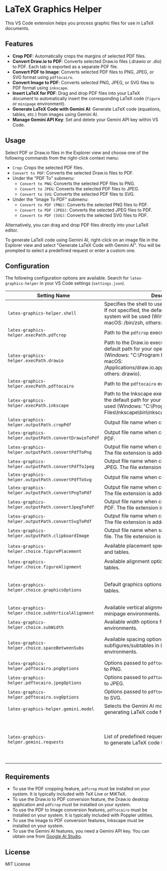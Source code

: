 # LaTeX Graphics Helper

This VS Code extension helps you process graphic files for use in LaTeX documents.

## Features

-   **Crop PDF**: Automatically crops the margins of selected PDF files.
-   **Convert Draw.io to PDF**: Converts selected Draw.io files (.drawio or .dio) to PDF. Each tab is exported as a separate PDF file.
-   **Convert PDF to Image**: Converts selected PDF files to PNG, JPEG, or SVG format using `pdftocairo`.
-   **Convert Image to PDF**: Converts selected PNG, JPEG, or SVG files to PDF format using `inkscape`.
-   **Insert LaTeX for PDF**: Drag and drop PDF files into your LaTeX document to automatically insert the corresponding LaTeX code (`figure` or `minipage` environment).
-   **Generate LaTeX Code with Gemini AI**: Generate LaTeX code (equations, tables, etc.) from images using Gemini AI.
-   **Manage Gemini API Key**: Set and delete your Gemini API key within VS Code.

## Usage

Select PDF or Draw.io files in the Explorer view and choose one of the following commands from the right-click context menu:

-   `Crop`: Crops the selected PDF files.
-   `Convert to PDF`: Converts the selected Draw.io files to PDF.
-   Under the "PDF To" submenu:
    - `Convert to PNG`: Converts the selected PDF files to PNG.
    - `Convert to JPEG`: Converts the selected PDF files to JPEG.
    - `Convert to SVG`: Converts the selected PDF files to SVG.
-   Under the "Image To PDF" submenu:
    - `Convert to PDF (PNG)`: Converts the selected PNG files to PDF.
    - `Convert to PDF (JPEG)`: Converts the selected JPEG files to PDF.
    - `Convert to PDF (SVG)`: Converts the selected SVG files to PDF.

Alternatively, you can drag and drop PDF files directly into your LaTeX editor.

To generate LaTeX code using Gemini AI, right-click on an image file in the Explorer view and select "Generate LaTeX Code with Gemini AI". You will be prompted to select a predefined request or enter a custom one.

## Configuration

The following configuration options are available. Search for `latex-graphics-helper` in your VS Code settings (`settings.json`).

| Setting Name | Description | Default Value |
|---|---|---|
| `latex-graphics-helper.shell` | Specifies the shell to use for executing commands. If not specified, the default shell for your operating system will be used (Windows: powershell.exe, macOS: /bin/zsh, others: /bin/bash). | `""` |
| `latex-graphics-helper.execPath.pdfcrop` | Path to the `pdfcrop` executable. | `pdfcrop` |
| `latex-graphics-helper.execPath.drawio` | Path to the Draw.io executable. If not specified, the default path for your operating system will be used (Windows: "C:\\Program Files\\draw.io\\draw.io.exe", macOS: /Applications/draw.io.app/Contents/MacOS/draw.io, others: drawio). | `""` |
| `latex-graphics-helper.execPath.pdftocairo` | Path to the `pdftocairo` executable. | `pdftocairo` |
| `latex-graphics-helper.execPath.inkscape` | Path to the Inkscape executable. If not specified, the default path for your operating system will be used (Windows: "C:\\Program Files\\Inkscape\\bin\\inkscape.exe", others: inkscape). | `""` |
| `latex-graphics-helper.outputPath.cropPdf` | Output file name when cropping a PDF file. | `${fileDirname}/${fileBasenameNoExtension}-crop.pdf` |
| `latex-graphics-helper.outputPath.convertDrawioToPdf` | Output file name when converting a Draw.io file to PDF. | `${fileDirname}/${fileBasenameNoExtension}/${tab}` |
| `latex-graphics-helper.outputPath.convertPdfToPng` | Output file name when converting a PDF file to PNG. The file extension is added automatically. | `${fileDirname}/${fileBasenameNoExtension}` |
| `latex-graphics-helper.outputPath.convertPdfToJpeg` | Output file name when converting a PDF file to JPEG. The file extension is added automatically. | `${fileDirname}/${fileBasenameNoExtension}` |
| `latex-graphics-helper.outputPath.convertPdfToSvg` | Output file name when converting a PDF file to SVG. | `${fileDirname}/${fileBasenameNoExtension}.svg` |
| `latex-graphics-helper.outputPath.convertPngToPdf` | Output file name when converting a PNG file to PDF. The file extension is added automatically. | `${fileDirname}/${fileBasenameNoExtension}` |
| `latex-graphics-helper.outputPath.convertJpegToPdf` | Output file name when converting a JPEG file to PDF. The file extension is added automatically. | `${fileDirname}/${fileBasenameNoExtension}` |
| `latex-graphics-helper.outputPath.convertSvgToPdf` | Output file name when converting a SVG file to PDF. The file extension is added automatically. | `${fileDirname}/${fileBasenameNoExtension}` |
| `latex-graphics-helper.outputPath.clipboardImage` | Output file name when saving clipboard images to a file. The file extension is added automatically. | `${fileDirname}/${dateNow}` |
| `latex-graphics-helper.choice.figurePlacement` | Available placement specifiers for LaTeX figures and tables. | `["[H]", "[h]", "[t]", "[b]", "[p]", "[ht]", "[hb]", "[hp]", "[tb]", "[tp]", "[bp]", "[htb]", "[htp]", "[hbp]", "[tbp]", "[htbp]"]` |
| `latex-graphics-helper.choice.figureAlignment` | Available alignment options for LaTeX figures and tables. | `["\\centering", "\\raggedright", "\\raggedleft"]` |
| `latex-graphics-helper.choice.graphicsOptions` | Default graphics options for LaTeX figures and tables. | `["[width=1.0\\linewidth]", "[width=0.9\\linewidth]", "[width=0.8\\linewidth]", "[width=0.7\\linewidth]", "[width=0.6\\linewidth]", "[width=0.5\\linewidth]"]` |
| `latex-graphics-helper.choice.subVerticalAlignment` | Available vertical alignment options for LaTeX minipage environments. | `["[t]", "[c]", "[b]"]` |
| `latex-graphics-helper.choice.subWidth` | Available width options for LaTeX minipage environments. | `["{0.45\\linewidth}", "{0.35\\linewidth}", "{0.25\\linewidth}", "{0.15\\linewidth}"]` |
| `latex-graphics-helper.choice.spaceBetweenSubs` | Available spacing options between subfigures/subtables in LaTeX minipage environments. | `["\\hspace{0.01\\linewidth}", "\\hspace{0.02\\linewidth}", "\\hspace{0.03\\linewidth}", "\\hspace{0.04\\linewidth}", "\\hspace{0.05\\linewidth}"]` |
| `latex-graphics-helper.pdftocairo.pngOptions` | Options passed to `pdftocairo` when converting PDF to PNG. | `["-png", "-transp", "-singlefile"]` |
| `latex-graphics-helper.pdftocairo.jpegOptions` | Options passed to `pdftocairo` when converting PDF to JPEG. | `["-jpeg", "-singlefile"]` |
| `latex-graphics-helper.pdftocairo.svgOptions` | Options passed to `pdftocairo` when converting PDF to SVG. | `["-svg"]` |
| `latex-graphics-helper.gemini.model` | Selects the Gemini AI model to be used for generating LaTeX code from images. | `gemini-2.0-flash` |
| `latex-graphics-helper.gemini.requests` | List of predefined requests for the Gemini AI model to generate LaTeX code from images. | `["Convert the uploaded file into a LaTeX equation and output it, enclosed in an align environment. Please avoid Markdown format and do not enclose the output in ```latex```. The output is intended for LaTeX.", "Convert the uploaded file into a LaTeX table and output it, enclosed in a table environment. Please avoid Markdown format and do not enclose the output in ```latex```. The output is intended for LaTeX."]` |

## Requirements

-   To use the PDF cropping feature, `pdfcrop` must be installed on your system. It is typically included with TeX Live or MiKTeX.
-   To use the Draw.io to PDF conversion feature, the Draw.io desktop application and `pdfcrop` must be installed on your system.
-   To use the PDF to Image conversion features, `pdftocairo` must be installed on your system. It is typically included with Poppler utilities.
-   To use the Image to PDF conversion features, Inkscape must be installed on your system.
-   To use the Gemini AI features, you need a Gemini API key. You can obtain one from [Google AI Studio](https://aistudio.google.com/app/apikey).

## License

MIT License
